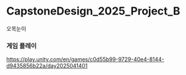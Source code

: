 # CapstoneDesign_2025_Project_B
오목눈이

### 게임 플레이
https://play.unity.com/en/games/c0d55b99-9729-40e4-8144-d9435856b22a/day2025041401
